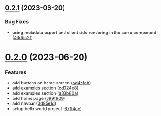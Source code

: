 ## [0.2.1](https://github.com/onesoft-sudo/blazescript-web/compare/v0.2.0...v0.2.1) (2023-06-20)


### Bug Fixes

* using metadata export and client side rendering in the same component ([46dbc2f](https://github.com/onesoft-sudo/blazescript-web/commit/46dbc2fa717a54785059db8cde850e351e0d5159))



# [0.2.0](https://github.com/onesoft-sudo/blazescript-web/compare/67ff4ce370a05bcdcb373334a23a7090d74895c9...v0.2.0) (2023-06-20)


### Features

* add buttons on home screen ([ad4bfeb](https://github.com/onesoft-sudo/blazescript-web/commit/ad4bfebb1f27ab76196c44f45a971ddb1192660b))
* add examples section ([cd024e8](https://github.com/onesoft-sudo/blazescript-web/commit/cd024e83db50e00ae7818d0f062f8eac80e5ffc2))
* add examples section ([a33b80a](https://github.com/onesoft-sudo/blazescript-web/commit/a33b80ad1a25a009b6338ebdbfdc809ad1450865))
* add home page ([d99f929](https://github.com/onesoft-sudo/blazescript-web/commit/d99f929e43e1e16d31644da7da7522ccbf57a8d7))
* add navbar ([3d85e1d](https://github.com/onesoft-sudo/blazescript-web/commit/3d85e1dd8972f733e319be9c7408aeed75b674ca))
* setup hello world project ([67ff4ce](https://github.com/onesoft-sudo/blazescript-web/commit/67ff4ce370a05bcdcb373334a23a7090d74895c9))



